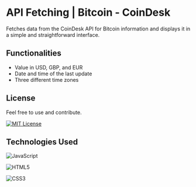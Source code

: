 # API Fetching | Bitcoin - CoinDesk

Fetches data from the CoinDesk API for Bitcoin information and displays it in a simple and straightforward interface.


## Functionalities

- Value in USD, GBP, and EUR
- Date and time of the last update
- Three different time zones


## License

Feel free to use and contribute.

[![MIT License](https://img.shields.io/badge/License-MIT-green.svg)](https://choosealicense.com/licenses/mit/)


## Technologies Used

![JavaScript](https://img.shields.io/badge/JavaScript-F7DF1E?style=for-the-badge&logo=javascript&logoColor=black)

![HTML5](https://img.shields.io/badge/HTML5-E34F26?style=for-the-badge&logo=html5&logoColor=white)

![CSS3](https://img.shields.io/badge/CSS3-1572B6?style=for-the-badge&logo=css3&logoColor=white)